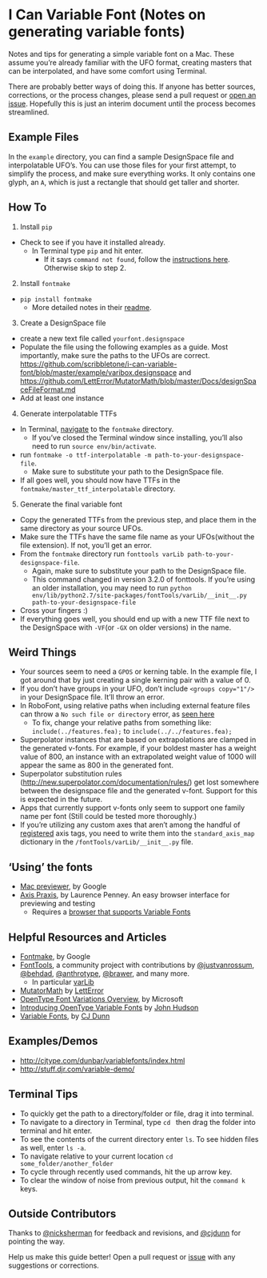 # I Can Variable Font (Notes on generating variable fonts)

Notes and tips for generating a simple variable font on a Mac. These assume you’re already familiar with the UFO format, creating masters that can be interpolated, and have some comfort using Terminal.

There are probably better ways of doing this. If anyone has better sources, corrections, or the process changes, please send a pull request or [open an issue](https://github.com/scribbletone/i-can-variable-font/issues). Hopefully this is just an interim document until the process becomes streamlined.

## Example Files
In the `example` directory, you can find a sample DesignSpace file and interpolatable UFO’s. You can use those files for your first attempt, to simplify the process, and make sure everything works. It only contains one glyph, an `A`, which is just a rectangle that should get taller and shorter.

## How To 
1. Install `pip`
  - Check to see if you have it installed already.
    - In Terminal type `pip` and hit enter. 
      - If it says `command not found`, follow the [instructions here](https://pip.pypa.io/en/latest/installing/#install-or-upgrade-pip). Otherwise skip to step 2.
2. Install `fontmake`
  - `pip install fontmake`
    - More detailed notes in their [readme](https://github.com/googlei18n/fontmake).
3. Create a DesignSpace file
  - create a new text file called `yourfont.designspace`
  - Populate the file using the following examples as a guide. Most importantly, make sure the paths to the UFOs are correct. https://github.com/scribbletone/i-can-variable-font/blob/master/example/varibox.designspace and https://github.com/LettError/MutatorMath/blob/master/Docs/designSpaceFileFormat.md
  - Add at least one instance
4. Generate interpolatable TTFs
  - In Terminal, [navigate](https://github.com/scribbletone/i-can-variable-font#terminal-tips) to the `fontmake` directory.
    - If you’ve closed the Terminal window since installing, you’ll also need to run `source env/bin/activate`.
  - run `fontmake -o ttf-interpolatable -m path-to-your-designspace-file`. 
    - Make sure to substitute your path to the DesignSpace file.
  - If all goes well, you should now have TTFs in the `fontmake/master_ttf_interpolatable` directory.
5. Generate the final variable font
  - Copy the generated TTFs from the previous step, and place them in the same directory as your source UFOs.
  - Make sure the TTFs have the same file name as your UFOs(without the file extension). If not, you’ll get an error. 
  - From the `fontmake` directory run `fonttools varLib path-to-your-designspace-file`.  
    - Again, make sure to substitute your path to the DesignSpace file.
    - This command changed in version 3.2.0 of fonttools. If you’re using an older installation, you may need to run `python env/lib/python2.7/site-packages/fontTools/varLib/__init__.py path-to-your-designspace-file`
  - Cross your fingers :)
  - If everything goes well, you should end up with a new TTF file next to the DesignSpace with `-VF`(or `-GX` on older versions) in the name.

## Weird Things
- Your sources seem to need a `GPOS` or kerning table. In the example file, I got around that by just creating a single kerning pair with a value of 0.
- If you don’t have groups in your UFO, don’t include `<groups copy="1"/>` in your DesignSpace file. It’ll throw an error.
- In RoboFont, using relative paths when including external feature files can throw a `No such file or directory` error, as [seen here](https://github.com/googlei18n/fontmake/issues/157)
  - To fix, change your relative paths from something like: `include(../features.fea);` to `include(../../features.fea);`
- Superpolator instances that are based on extrapolations are clamped in the generated v-fonts. For example, if your boldest master has a weight value of 800, an instance with an extrapolated weight value of 1000 will appear the same as 800 in the generated font.
- Superpolator substitution rules (http://new.superpolator.com/documentation/rules/) get lost somewhere between the designspace file and the generated v-font. Support for this is expected in the future.
- Apps that currently support v-fonts only seem to support one family name per font (Still could be tested more thoroughly.)
- If you’re utilizing any custom axes that aren’t among the handful of [registered](https://www.microsoft.com/typography/otspec180/fvar.htm#VAT) axis tags, you need to write them into the `standard_axis_map` dictionary in the `/fontTools/varLib/__init__.py` file.

## ‘Using’ the fonts
- [Mac previewer](https://github.com/googlei18n/fontview/releases), by Google
- [Axis Praxis](http://www.axis-praxis.org/), by Laurence Penney. An easy browser interface for previewing and testing
  - Requires a [browser that supports Variable Fonts](http://www.axis-praxis.org/blog/2017-04-05/17/how-to-get-variable-fonts-working-in-safari-chrome-and-firefox-macos)

## Helpful Resources and Articles
- [Fontmake](https://github.com/googlei18n/fontmake), by Google
- [FontTools](https://github.com/fonttools), a community project with contributions by [@justvanrossum](https://github.com/justvanrossum), [@behdad](https://github.com/behdad), [@anthrotype](https://github.com/anthrotype), [@brawer](https://github.com/brawer), and many more. 
  - In particular [varLib](https://github.com/fonttools/fonttools/blob/master/Lib/fontTools/varLib/__init__.py#L13-L17)
- [MutatorMath](https://github.com/LettError/MutatorMath) by [LettError](http://letterror.com/)
- [OpenType Font Variations Overview](https://www.microsoft.com/typography/otspec180/otvaroverview.htm), by Microsoft
- [Introducing OpenType Variable Fonts](https://medium.com/@tiro/https-medium-com-tiro-introducing-opentype-variable-fonts-12ba6cd2369#.imv0hzmro) by [John Hudson](http://www.tiro.com/)
- [Variable Fonts](http://typographica.org/on-typography/variable-fonts/), by [CJ Dunn](http://thecjdunn.com/)

## Examples/Demos
- http://cjtype.com/dunbar/variablefonts/index.html
- http://stuff.djr.com/variable-demo/

## Terminal Tips
- To quickly get the path to a directory/folder or file, drag it into terminal.
- To navigate to a directory in Terminal, type `cd ` then drag the folder into terminal and hit enter.
- To see the contents of the current directory enter `ls`. To see hidden files as well, enter `ls -a`.
- To navigate relative to your current location `cd some_folder/another_folder`
- To cycle through recently used commands, hit the up arrow key.
- To clear the window of noise from previous output, hit the `command k` keys.

## Outside Contributors
Thanks to [@nicksherman](https://github.com/nicksherman) for feedback and revisions, and [@cjdunn](https://github.com/cjdunn) for pointing the way.

Help us make this guide better! Open a pull request or [issue](https://github.com/scribbletone/i-can-variable-font/issues) with any suggestions or corrections.
